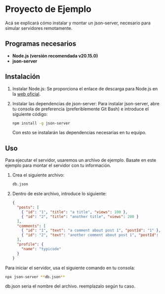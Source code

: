 # Proyecto de Ejemplo

Acá se explicará cómo instalar y montar un json-server, necesario para simular servidores remotamente.

## Programas necesarios

- **Node.js (versión recomendada v20.15.0)**
- **json-server**

## Instalación

1. Instalar Node.js:
   Se proporciona el enlace de descarga para Node.js en la [web oficial](https://nodejs.org/en).

2. Instalar las dependencias de json-server:
   Para instalar json-server, abre tu consola de preferencia (preferiblemente Git Bash) e introduce el siguiente código:

    ```bash
    npm install -g json-server
    ```
   Con esto se instalarán las dependencias necesarias en tu equipo.

## Uso

Para ejecutar el servidor, usaremos un archivo de ejemplo. Basate en este ejemplo para montar el servidor con tu información.

1. Crea el siguiente archivo:

    ```bash
    db.json
    ```

2. Dentro de este archivo, introduce lo siguiente:

    ```json
    {
      "posts": [
        { "id": "1", "title": "a title", "views": 100 },
        { "id": "2", "title": "another title", "views": 200 }
      ],
      "comments": [
        { "id": "1", "text": "a comment about post 1", "postId": "1" },
        { "id": "2", "text": "another comment about post 1", "postId": "1" }
      ],
      "profile": {
        "name": "typicode"
      }
    }
    ```

Para iniciar el servidor, usa el siguiente comando en tu consola:

```bash
npx json-server **db.json**
```
db.json seria el nombre del archivo. reemplazalo según tu caso.

